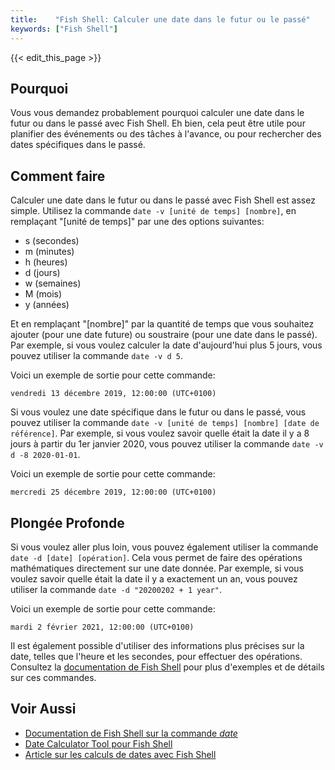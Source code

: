 ```yaml
---
title:    "Fish Shell: Calculer une date dans le futur ou le passé"
keywords: ["Fish Shell"]
---
```


{{< edit_this_page >}}

## Pourquoi

Vous vous demandez probablement pourquoi calculer une date dans le futur ou dans le passé avec Fish Shell. Eh bien, cela peut être utile pour planifier des événements ou des tâches à l'avance, ou pour rechercher des dates spécifiques dans le passé.

## Comment faire

Calculer une date dans le futur ou dans le passé avec Fish Shell est assez simple. Utilisez la commande ```date -v [unité de temps] [nombre]```, en remplaçant "[unité de temps]" par une des options suivantes: 
- s (secondes)
- m (minutes)
- h (heures)
- d (jours)
- w (semaines)
- M (mois)
- y (années)

Et en remplaçant "[nombre]" par la quantité de temps que vous souhaitez ajouter (pour une date future) ou soustraire (pour une date dans le passé). Par exemple, si vous voulez calculer la date d'aujourd'hui plus 5 jours, vous pouvez utiliser la commande ```date -v d 5```. 

Voici un exemple de sortie pour cette commande:
```
vendredi 13 décembre 2019, 12:00:00 (UTC+0100)
```

Si vous voulez une date spécifique dans le futur ou dans le passé, vous pouvez utiliser la commande ```date -v [unité de temps] [nombre] [date de référence]```. Par exemple, si vous voulez savoir quelle était la date il y a 8 jours à partir du 1er janvier 2020, vous pouvez utiliser la commande ```date -v d -8 2020-01-01```.

Voici un exemple de sortie pour cette commande:
```
mercredi 25 décembre 2019, 12:00:00 (UTC+0100)
```

## Plongée Profonde

Si vous voulez aller plus loin, vous pouvez également utiliser la commande ```date -d [date] [opération]```. Cela vous permet de faire des opérations mathématiques directement sur une date donnée. Par exemple, si vous voulez savoir quelle était la date il y a exactement un an, vous pouvez utiliser la commande ```date -d "20200202 + 1 year"```.

Voici un exemple de sortie pour cette commande:
```
mardi 2 février 2021, 12:00:00 (UTC+0100)
```

Il est également possible d'utiliser des informations plus précises sur la date, telles que l'heure et les secondes, pour effectuer des opérations. Consultez la [documentation de Fish Shell](https://fishshell.com/docs/current/cmds/date.html) pour plus d'exemples et de détails sur ces commandes.

## Voir Aussi

- [Documentation de Fish Shell sur la commande *date*](https://fishshell.com/docs/current/cmds/date.html)
- [Date Calculator Tool pour Fish Shell](https://github.com/mr6r4y/fish-date-calculator)
- [Article sur les calculs de dates avec Fish Shell](https://medium.com/@Erik_Goldstein/calculate-dates-in-the-future-and-past-with-fish-shell-6d1dd74764c7)